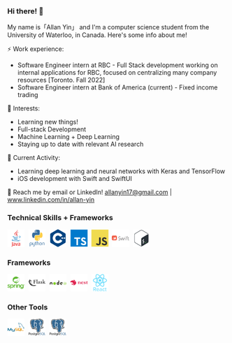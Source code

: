 ### Hi there! 👋
My name is「Allan Yin」 and I'm a computer science student from the University of Waterloo, in Canada. Here's some info about me!

⚡ Work experience: 
* Software Engineer intern at RBC - Full Stack development working on internal applications for RBC, focused on centralizing many company resources [Toronto. Fall 2022]
* Software Engineer intern at Bank of America (current) - Fixed income trading

🌱 Interests:
* Learning new things!
* Full-stack Development 
* Machine Learning + Deep Learning 
* Staying up to date with relevant AI research

🔭 Current Activity:
* Learning deep learning and neural networks with Keras and TensorFlow
* iOS development with Swift and SwiftUI

💬 Reach me by email or LinkedIn! allanyin17@gmail.com | www.linkedin.com/in/allan-yin

### Technical Skills + Frameworks
<div>
    <img src="https://github.com/devicons/devicon/blob/master/icons/java/java-original-wordmark.svg" title="Java" alt="Java" width="40" height="40"/>&nbsp;
    <img src="https://github.com/devicons/devicon/blob/master/icons/python/python-original-wordmark.svg" title="Python" alt="Python" width="40" height="40"/>&nbsp;
    <img src="https://github.com/devicons/devicon/blob/master/icons/cplusplus/cplusplus-plain.svg" title="C++" alt="C++" width="40" height="40"/>&nbsp;
    <img src="https://github.com/devicons/devicon/blob/master/icons/typescript/typescript-plain.svg" title="TS" alt="TS" width="40" height="40"/>&nbsp;
    <img src="https://github.com/devicons/devicon/blob/master/icons/javascript/javascript-original.svg" title="JS" alt="JS" width="40" height="40"/>&nbsp;
    <img src="https://github.com/devicons/devicon/blob/master/icons/swift/swift-original-wordmark.svg" title="swift" alt="swift" width="40" height="40"/>&nbsp;
    <img src="https://github.com/devicons/devicon/blob/master/icons/bash/bash-original.svg" title="bash" alt="bash" width="40" height="40"/>&nbsp;
</div>

### Frameworks
<div>
    <img src="https://github.com/devicons/devicon/blob/master/icons/spring/spring-original-wordmark.svg" title="Spring" alt="Spring" width="40" height="40"/>&nbsp;
    <img src="https://github.com/devicons/devicon/blob/master/icons/flask/flask-original-wordmark.svg" title="Flask" alt="Flask" width="40" height="40"/>&nbsp;
    <img src="https://github.com/devicons/devicon/blob/master/icons/nodejs/nodejs-original-wordmark.svg" title="NodeJS" alt="NodeJS" width="40" height="40"/>&nbsp;
    <img src="https://github.com/devicons/devicon/blob/master/icons/nestjs/nestjs-plain-wordmark.svg" title="NestJS" alt="NestJS" width="40" height="40"/>&nbsp;
    <img src="https://github.com/devicons/devicon/blob/master/icons/react/react-original-wordmark.svg" title="React" alt="React" width="40" height="40"/>&nbsp;
</div>

### Other Tools
<div>
    <img src="https://github.com/devicons/devicon/blob/master/icons/mysql/mysql-original-wordmark.svg" title="MySQL" alt="MySQL" width="40" height="40"/>&nbsp;
    <img src="https://github.com/devicons/devicon/blob/master/icons/postgresql/postgresql-original-wordmark.svg" title="Psql" alt="Psql" width="40" height="40"/>&nbsp;
    <img src="https://github.com/devicons/devicon/blob/master/icons/postgresql/postgresql-original-wordmark.svg" title="Psql" **alt="Psql" width="40" height="40"/>





